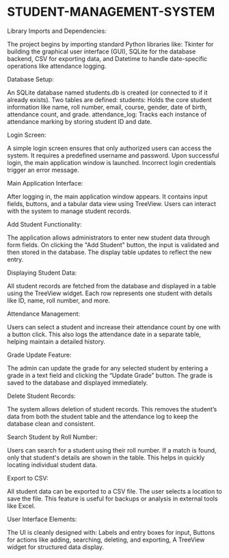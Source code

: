 # STUDENT-MANAGEMENT-SYSTEM
Library Imports and Dependencies:

The project begins by importing standard Python libraries like: Tkinter for building the graphical user interface (GUI), SQLite for the database backend, CSV for exporting data, and Datetime to handle date-specific operations like attendance logging.

Database Setup:

An SQLite database named students.db is created (or connected to if it already exists). Two tables are defined: students: Holds the core student information like name, roll number, email, course, gender, date of birth, attendance count, and grade. attendance_log: Tracks each instance of attendance marking by storing student ID and date.

Login Screen:

A simple login screen ensures that only authorized users can access the system. It requires a predefined username and password. Upon successful login, the main application window is launched. Incorrect login credentials trigger an error message.

Main Application Interface:

After logging in, the main application window appears. It contains input fields, buttons, and a tabular data view using TreeView. Users can interact with the system to manage student records.

Add Student Functionality:

The application allows administrators to enter new student data through form fields. On clicking the "Add Student" button, the input is validated and then stored in the database. The display table updates to reflect the new entry.

Displaying Student Data:

All student records are fetched from the database and displayed in a table using the TreeView widget. Each row represents one student with details like ID, name, roll number, and more.

Attendance Management:

Users can select a student and increase their attendance count by one with a button click. This also logs the attendance date in a separate table, helping maintain a detailed history.

Grade Update Feature:

The admin can update the grade for any selected student by entering a grade in a text field and clicking the “Update Grade” button. The grade is saved to the database and displayed immediately.

Delete Student Records:

The system allows deletion of student records. This removes the student’s data from both the student table and the attendance log to keep the database clean and consistent.

Search Student by Roll Number:

Users can search for a student using their roll number. If a match is found, only that student's details are shown in the table. This helps in quickly locating individual student data.

Export to CSV:

All student data can be exported to a CSV file. The user selects a location to save the file. This feature is useful for backups or analysis in external tools like Excel.

User Interface Elements:

The UI is cleanly designed with: Labels and entry boxes for input, Buttons for actions like adding, searching, deleting, and exporting, A TreeView widget for structured data display.
